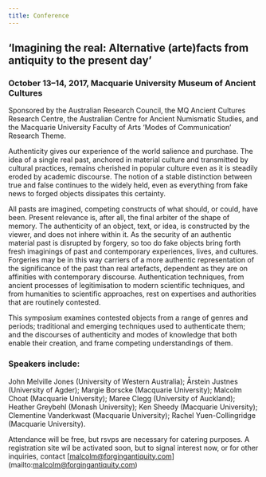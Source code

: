 ```yaml
---
title: Conference
---
```

## ‘Imagining the real: Alternative (arte)facts from antiquity to the present day’

### October 13–14, 2017, Macquarie University Museum of Ancient Cultures

Sponsored by the Australian Research Council, the MQ Ancient Cultures Research Centre,  the Australian Centre for Ancient Numismatic Studies, and the Macquarie University Faculty of Arts ‘Modes of Communication’ Research Theme.

Authenticity gives our experience of the world salience and purchase. The idea of a single real past, anchored in material culture and transmitted by cultural practices, remains cherished in popular culture even as it is steadily eroded by academic discourse. The notion of a stable distinction between true and false continues to the widely held, even as everything from fake news to forged objects dissipates this certainty.

All pasts are imagined, competing constructs of what should, or could, have been. Present relevance is, after all, the final arbiter of the shape of memory. The authenticity of an object, text, or idea, is constructed by the viewer, and does not inhere within it. As the security of an authentic material past is disrupted by forgery, so too do fake objects bring forth fresh imaginings of past and contemporary experiences, lives, and cultures. Forgeries may be in this way carriers of a more authentic representation of the significance of the past than real artefacts, dependent as they are on affinities with contemporary discourse. Authentication techniques, from ancient processes of legitimisation to modern scientific techniques, and from humanities to scientific approaches, rest on expertises and authorities that are routinely contested.

This symposium examines contested objects from a range of genres and periods; traditional and emerging techniques used to authenticate them; and the discourses of authenticity and modes of knowledge that both enable their creation, and frame competing understandings of them.

### Speakers include:
John Melville Jones (University of Western Australia); Årstein Justnes (University of Agder); Margie Borscke (Macquarie University); Malcolm Choat (Macquarie University); Maree Clegg (University of Auckland); Heather Greybehl (Monash University); Ken Sheedy (Macquarie University); Clementine Vanderkwast (Macquarie University); Rachel Yuen-Collingridge (Macquarie University).

Attendance will be free, but rsvps are necessary for catering purposes. A registration site wil be activated soon, but to signal interest now, or for other inquiries, contact [malcolm@forgingantiquity.com] (mailto:malcolm@forgingantiquity.com)
